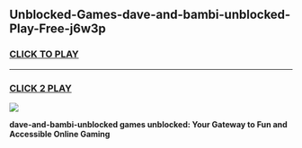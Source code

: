 
## Unblocked-Games-dave-and-bambi-unblocked-Play-Free-j6w3p
<h3>
<a href="https://premium76.site?title=dave-and-bambi-unblocked&ref=23A">CLICK TO PLAY</a></h3>
<hr>

<h3>
<a href="https://premium76.site?title=dave-and-bambi-unblocked&ref=23A">CLICK 2 PLAY</a>
  
</h3>

<a href="https://premium76.site?title=dave-and-bambi-unblocked&ref=23A"><img src="https://clearcache.store/games.png"></a>


**dave-and-bambi-unblocked games unblocked: Your Gateway to Fun and Accessible Online Gaming**
